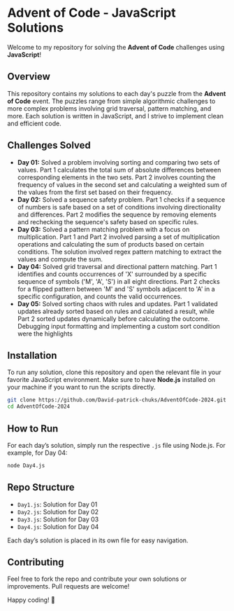 # Advent of Code - JavaScript Solutions

Welcome to my repository for solving the **Advent of Code** challenges using **JavaScript**!

## Overview

This repository contains my solutions to each day's puzzle from the **Advent of Code** event. The puzzles range from simple algorithmic challenges to more complex problems involving grid traversal, pattern matching, and more. Each solution is written in JavaScript, and I strive to implement clean and efficient code.

## Challenges Solved

- **Day 01:** Solved a problem involving sorting and comparing two sets of values. Part 1 calculates the total sum of absolute differences between corresponding elements in the two sets. Part 2 involves counting the frequency of values in the second set and calculating a weighted sum of the values from the first set based on their frequency.
- **Day 02:** Solved a sequence safety problem. Part 1 checks if a sequence of numbers is safe based on a set of conditions involving directionality and differences. Part 2 modifies the sequence by removing elements and rechecking the sequence's safety based on specific rules.
- **Day 03:** Solved a pattern matching problem with a focus on multiplication. Part 1 and Part 2 involved parsing a set of multiplication operations and calculating the sum of products based on certain conditions. The solution involved regex pattern matching to extract the values and compute the sum.
- **Day 04:** Solved grid traversal and directional pattern matching. Part 1 identifies and counts occurrences of 'X' surrounded by a specific sequence of symbols ('M', 'A', 'S') in all eight directions. Part 2 checks for a flipped pattern between 'M' and 'S' symbols adjacent to 'A' in a specific configuration, and counts the valid occurrences.
- **Day 05:** Solved sorting chaos with rules and updates. Part 1 validated updates already sorted based on rules and calculated a result, while Part 2 sorted updates dynamically before calculating the outcome. Debugging input formatting and implementing a custom sort condition were the highlights


## Installation

To run any solution, clone this repository and open the relevant file in your favorite JavaScript environment. Make sure to have **Node.js** installed on your machine if you want to run the scripts directly.

```bash
git clone https://github.com/David-patrick-chuks/AdventOfCode-2024.git
cd AdventOfCode-2024
```

## How to Run

For each day’s solution, simply run the respective `.js` file using Node.js. For example, for Day 04:

```bash
node Day4.js
```

## Repo Structure

- `Day1.js`: Solution for Day 01
- `Day2.js`: Solution for Day 02
- `Day3.js`: Solution for Day 03
- `Day4.js`: Solution for Day 04

Each day’s solution is placed in its own file for easy navigation.

## Contributing

Feel free to fork the repo and contribute your own solutions or improvements. Pull requests are welcome!


Happy coding! 🚀
